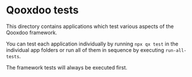 # Qooxdoo tests

This directory contains applications which
test various aspects of the Qooxdoo framework.

You can test each application individually by running
`npx qx test` in the individual app folders or run
all of them in sequence by executing `run-all-tests`.

The framework tests will always be executed first.
